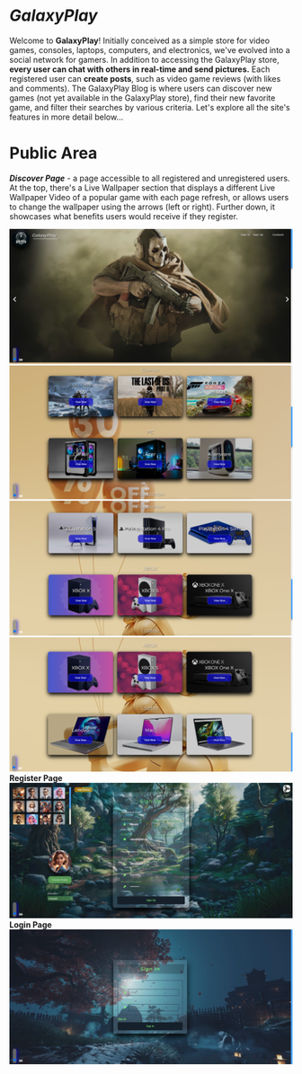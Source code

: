 # __*GalaxyPlay*__
Welcome to __GalaxyPlay__! Initially conceived as a simple store for video games, consoles, laptops, computers, and electronics, we've evolved into a social network for gamers. In addition to accessing the GalaxyPlay store, __every user can chat with others in real-time and send pictures.__ Each registered user can __create posts__, such as video game reviews (with likes and comments). The GalaxyPlay Blog is where users can discover new games (not yet available in the GalaxyPlay store), find their new favorite game, and filter their searches by various criteria. Let's explore all the site's features in more detail below...

# Public Area

__*Discover Page*__ - a page accessible to all registered and unregistered users. At the top, there's a Live Wallpaper section that displays a different Live Wallpaper Video of a popular game with each page refresh, or allows users to change the wallpaper using the arrows (left or right). Further down, it showcases what benefits users would receive if they register.

![](client/README-images/live-wallper-1.png)
![](client/README-images/discover-page-1.png)
![](client/README-images/discover-page-2.png)
![](client/README-images/discover-page-3.png)
__Register Page__
![](client/README-images/register.png)
__Login Page__
![](client/README-images/login.png)
